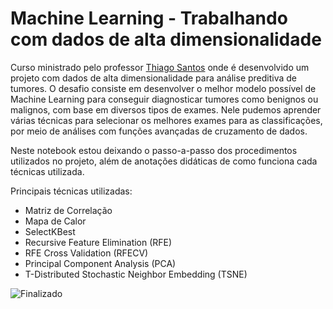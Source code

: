 # Machine Learning - Trabalhando com dados de alta dimensionalidade

Curso ministrado pelo professor [Thiago Santos](https://www.linkedin.com/in/thiago-gon%C3%A7alves-santos/) onde é desenvolvido um projeto
com dados de alta dimensionalidade para análise preditiva de tumores. O desafio consiste em desenvolver o melhor modelo possível de Machine
Learning para conseguir diagnosticar tumores como benignos ou malignos, com base em diversos tipos de exames. Nele pudemos aprender várias
técnicas para selecionar os melhores exames para as classificações, por meio de análises com funções avançadas de cruzamento de dados.

Neste notebook estou deixando o passo-a-passo dos procedimentos utilizados no projeto, além de anotações didáticas de como funciona cada técnicas utilizada.

Principais técnicas utilizadas:
- Matriz de Correlação
- Mapa de Calor
- SelectKBest
- Recursive Feature Elimination (RFE)
- RFE Cross Validation (RFECV)
- Principal Component Analysis (PCA)
- T-Distributed Stochastic Neighbor Embedding (TSNE)

![Finalizado](http://img.shields.io/static/v1?label=STATUS&message=FINALIZADO&color=GREEN&style=for-the-badge)
